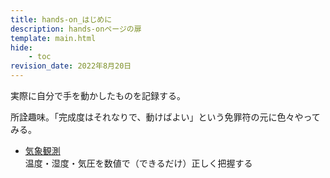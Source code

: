 ```yaml
---
title: hands-on_はじめに
description: hands-onページの扉
template: main.html
hide:
    - toc
revision_date: 2022年8月20日
---
```


実際に自分で手を動かしたものを記録する。

所詮趣味。「完成度はそれなりで、動けばよい」という免罪符の元に色々やってみる。

- [気象観測](weather/index.md)  
温度・湿度・気圧を数値で（できるだけ）正しく把握する
